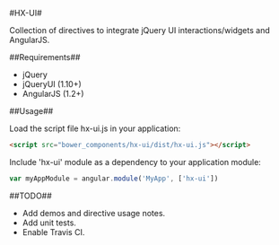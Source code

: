 #HX-UI#

Collection of directives to integrate jQuery UI interactions/widgets and AngularJS.

##Requirements##
 - jQuery
 - jQueryUI (1.10+)
 - AngularJS (1.2+)

##Usage##

Load the script file hx-ui.js in your application:

```html
<script src="bower_components/hx-ui/dist/hx-ui.js"></script>
```

Include 'hx-ui' module as a dependency to your application module:

```javascript
var myAppModule = angular.module('MyApp', ['hx-ui'])
```

##TODO##
 - Add demos and directive usage notes.
 - Add unit tests.
 - Enable Travis CI.